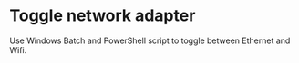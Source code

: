# Toggle network adapter

Use Windows Batch and PowerShell script to toggle between Ethernet and Wifi.


